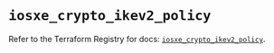 # `iosxe_crypto_ikev2_policy`

Refer to the Terraform Registry for docs: [`iosxe_crypto_ikev2_policy`](https://registry.terraform.io/providers/ciscodevnet/iosxe/0.9.3/docs/resources/crypto_ikev2_policy).

